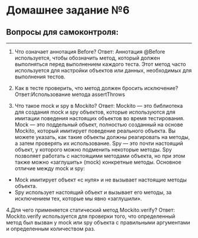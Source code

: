 # Домашнее задание №6
## Вопросы для самоконтроля:
___________________________________________________________
1. Что означает аннотация  Before?
Ответ: Аннотация @Before используется, чтобы обозначить метод, который должен выполняться перед выполнением каждого теста. Этот метод часто используется для настройки объектов или данных, необходимых для выполнения тестов.

2. Как в тесте проверить, что метод должен бросить исключение?
Ответ:Использование метода assertThrows

3. Что такое mock и spy в Mockito?
Ответ: Mockito — это библиотека для создания mock и spy объектов, которые используются для имитации поведения настоящих объектов во время тестирования. 
Mock — это поддельный объект, полностью созданный на основе Mockito, который имитирует поведение реального объекта. Вы можете указать, как такие объекты должны реагировать на методы, а затем проверять их использование.
Spy — это почти настоящий объект, у которого можно подменить некоторые методы. Spy позволяет работать с настоящими методами объекта, но при этом также можно «заглушить» (mock) конкретные методы.
Основное отличие между mock и spy:
- Mock имитирует объект «с нуля» и не вызывает настоящие методы объекта.
- Spy использует настоящий объект и вызывает его методы, за исключением тех, которые мы явно «заглушили».

4.Для чего применяется статический метод Mockito.verify?
Ответ: Mockito.verify используется для проверки того, что определенный метод был вызван у mock или spy объекта с правильными аргументами и определенным количеством раз.
